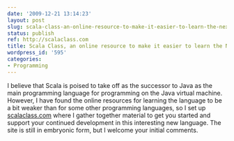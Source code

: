```yaml
---
date: '2009-12-21 13:14:23'
layout: post
slug: scala-class-an-online-resource-to-make-it-easier-to-learn-the-next-big-language
status: publish
ref: http://scalaclass.com
title: Scala Class, an online resource to make it easier to learn the Next Big Language
wordpress_id: '595'
categories:
- Programming
---
```


I believe that Scala is poised to take off as the successor to Java as the main programming language for programming on the Java virtual machine. However, I have found the online resources for learning the language to be a bit weaker than for some other programming languages, so I set up [scalaclass.com](http://scalaclass.com) where I gather together material to get you started and support your continued development in this interesting new language. The site is still in embryonic form, but I welcome your initial comments.
